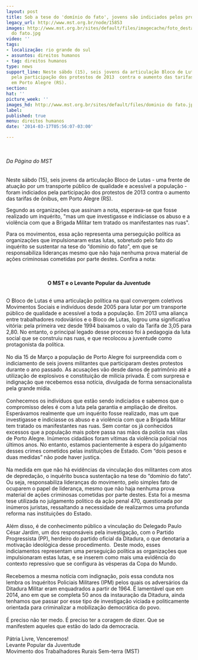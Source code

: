 ```yaml
---
layout: post
title: Sob a tese do 'domínio do fato', jovens são indiciados pelos protestos de 2013
legacy_url: http://www.mst.org.br/node/15853
images: http://www.mst.org.br/sites/default/files/imagecache/foto_destaque/dominio
  do fato.jpg
video: ''
tags:
- localização: rio grande do sul
- assuntos: direitos humanos
- tag: direitos humanos
type: news
support_line: Neste sábdo (15), seis jovens da articulação Bloco de Lutas foram indiciados
  pela participação dos protestos de 2013  contra o aumento das tarifas de ônibus,
  em Porto Alegre (RS).
section: 
hat: ''
picture_week: ''
images_hd: http://www.mst.org.br/sites/default/files/dominio do fato.jpg
label: 
published: true
menu: direitos humanos
date: '2014-03-17T05:56:07-03:00'

---
```

<p><br><em><br>Da Página do MST<br><br></em><br>Neste sábdo (15), seis jovens da articulação Bloco de Lutas - uma frente de atuação por um transporte público de qualidade e acessível a população - foram indiciados pela participação dos protestos de 2013 contra o aumento das tarifas de ônibus, em Porto Alegre (RS).</p><p>Segundo as organizações que assinam a nota, esperava-se que fosse realizado um inquérito, "mas um que  investigasse e indiciasse os abuso e a violência com que a Brigada  Militar tem tratado os manifestantes nas ruas".</p><p>Para os movimentos, essa ação representa uma perseguição política as organizações que impulsionaram estas lutas, sobretudo pelo fato do inquérito se sustentar na tese do “domínio do fato", em que se  responsabiliza lideranças mesmo que não haja nenhuma prova material de ações  criminosas cometidas por parte destes. Confira a nota:</p><p style="text-align: center;"><br><br><strong>O MST e o Levante Popular da Juventude </strong></p><p><br>O Bloco de Lutas é uma articulação política na qual convergem coletivos Movimentos Sociais e indivíduos desde 2005 para lutar por um transporte público de qualidade e acessível a toda a população. Em 2013 uma aliança entre trabalhadores rodoviários e o Bloco de Lutas, logrou uma significativa vitória: pela primeira vez desde 1994 baixamos o valo da Tarifa de 3,05 para 2,80. No entanto, o principal legado desse processo foi à pedagogia da luta social que se construiu nas ruas, e que recolocou a juventude como protagonista da política.<br><br>No dia 15 de Março a população de Porto Alegre foi surpreendida com o indiciamento de seis jovens militantes que participaram destes protestos durante o ano passado. As acusações vão desde danos de patrimônio até a utilização de explosivos e constituição de milícia privada. É com surpresa e indignação que recebemos essa notícia, divulgada de forma sensacionalista pela grande mídia.<br><br>Conhecemos os indivíduos que estão sendo indiciados e sabemos que o compromisso deles é com a luta pela garantia e ampliação de direitos. Esperávamos realmente que um inquérito fosse realizado, mas um que investigasse e indiciasse os abuso e a violência com que a Brigada Militar tem tratado os manifestantes nas ruas. Sem contar os já conhecidos excessos que a população mais pobre passa nas mãos da polícia nas vilas de Porto Alegre. Inúmeros cidadãos foram vítimas da violência policial nos últimos anos. No entanto, estamos pacientemente à espera do julgamento desses crimes cometidos pelas instituições de Estado. Com “dois pesos e duas medidas” não pode haver justiça.<br><br>Na medida em que não há evidências da vinculação dos militantes com atos de depredação, o inquérito busca sustentação na tese do “domínio do fato”. Ou seja, responsabiliza lideranças do movimento, pelo simples fato de ocuparem o papel de liderança, mesmo que não haja nenhuma prova material de ações criminosas cometidas por parte destes. Esta foi a mesma tese utilizada no julgamento politico da ação penal 470, questionada por inúmeros juristas, ressaltando a necessidade de realizarmos uma profunda reforma nas instituições do Estado.<br><br>Além disso, é de conhecimento público a vinculação do Delegado Paulo César Jardim, um dos responsáveis pela investigação, com o Partido Progressista (PP), herdeiro do partido oficial da Ditadura, o que denotaria a motivação ideológica desse procedimento.&nbsp; Deste modo, esses indiciamentos representam uma perseguição política as organizações que impulsionaram estas lutas, e se inserem como mais uma evidência do contexto repressivo que se configura às vésperas da Copa do Mundo.&nbsp; <br><br>Recebemos a mesma notícia com indignação, pois essa conduta nos lembra os Inquéritos Policiais Militares (IPM) pelos quais os adversários da Ditadura Militar eram enquadrados a partir de 1964. É lamentável que em 2014, ano em que se completa 50 anos da instauração da Ditadura, ainda tenhamos que passar por esse tipo de investigação viciada e politicamente orientada para criminalizar a mobilização democrática do povo. <br><br>É preciso não ter medo. É preciso ter a coragem de dizer. Que se manifestem aqueles que estão do lado da democracia.<br><br>Pátria Livre, Venceremos!<br>Levante Popular da Juventude<br>Movimento dos Trabalhadores Rurais Sem-terra (MST)<br>&nbsp;</p><p>&nbsp;</p>
